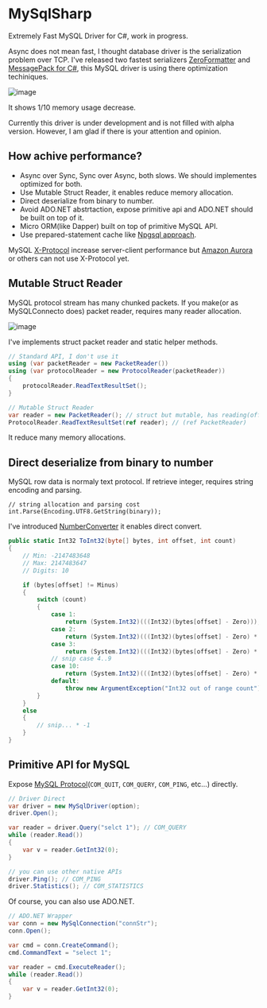 MySqlSharp
===
Extremely Fast MySQL Driver for C#, work in progress.

Async does not mean fast, I thought database driver is the serialization problem over TCP. I've released two fastest serializers [ZeroFormatter](https://github.com/neuecc/ZeroFormatter) and [MessagePack for C#](https://github.com/neuecc/MessagePack-CSharp), this MySQL driver is using there optimization techiniques.

![image](https://user-images.githubusercontent.com/46207/29018376-ce3ecba0-7b95-11e7-90f0-d32d7c80b04b.png)

It shows 1/10 memory usage decrease.

Currently this driver is under development and is not filled with alpha version. However, I am glad if there is your attention and opinion.

How achive performance?
---
* Async over Sync, Sync over Async, both slows. We should implementes optimized for both.
* Use Mutable Struct Reader, it enables reduce memory allocation.
* Direct deserialize from binary to number.
* Avoid ADO.NET abstrtaction, expose primitive api and ADO.NET should be built on top of it.
* Micro ORM(like Dapper) built on top of primitive MySQL API.
* Use prepared-statement cache like [Npgsql approach](http://www.roji.org/prepared-statements-in-npgsql-3-2).

MySQL [X-Protocol](https://dev.mysql.com/doc/internals/en/x-protocol.html) increase server-client performance but [Amazon Aurora](https://aws.amazon.com/rds/aurora/details/) or others can not use X-Protocol yet.

Mutable Struct Reader
---
MySQL protocol stream has many chunked packets. If you make(or as MySQLConnecto does) packet reader, requires many reader allocation.

![image](https://user-images.githubusercontent.com/46207/29018333-a8902444-7b95-11e7-8215-d4e0000e0fac.png)

I've implements struct packet reader and static helper methods.

```csharp
// Standard API, I don't use it
using (var packetReader = new PacketReader())
using (var protocolReader = new ProtocolReader(packetReader))
{
    protocolReader.ReadTextResultSet();
}

// Mutable Struct Reader
var reader = new PacketReader(); // struct but mutable, has reading(offset) state
ProtocolReader.ReadTextResultSet(ref reader); // (ref PacketReader)
```

It reduce many memory allocations.

Direct deserialize from binary to number
---
MySQL row data is normaly text protocol. If retrieve integer, requires string encoding and parsing.

```
// string allocation and parsing cost
int.Parse(Encoding.UTF8.GetString(binary));
```

I've introduced [NumberConverter](https://github.com/neuecc/MySqlSharp/blob/master/src/MySqlSharp/Internal/NumberConverter.cs) it enables direct convert. 

```csharp
public static Int32 ToInt32(byte[] bytes, int offset, int count)
{
    // Min: -2147483648
    // Max: 2147483647
    // Digits: 10

    if (bytes[offset] != Minus)
    {
        switch (count)
        {
            case 1:
                return (System.Int32)(((Int32)(bytes[offset] - Zero)));
            case 2:
                return (System.Int32)(((Int32)(bytes[offset] - Zero) * 10) + ((Int32)(bytes[offset + 1] - Zero)));
            case 3:
                return (System.Int32)(((Int32)(bytes[offset] - Zero) * 100) + ((Int32)(bytes[offset + 1] - Zero) * 10) + ((Int32)(bytes[offset + 2] - Zero)));
            // snip case 4..9
            case 10:
                return (System.Int32)(((Int32)(bytes[offset] - Zero) * 1000000000) + ((Int32)(bytes[offset + 1] - Zero) * 100000000) + ((Int32)(bytes[offset + 2] - Zero) * 10000000) + ((Int32)(bytes[offset + 3] - Zero) * 1000000) + ((Int32)(bytes[offset + 4] - Zero) * 100000) + ((Int32)(bytes[offset + 5] - Zero) * 10000) + ((Int32)(bytes[offset + 6] - Zero) * 1000) + ((Int32)(bytes[offset + 7] - Zero) * 100) + ((Int32)(bytes[offset + 8] - Zero) * 10) + ((Int32)(bytes[offset + 9] - Zero)));
            default:
                throw new ArgumentException("Int32 out of range count");
        }
    }
    else
    {
        // snip... * -1
    }
}
```

Primitive API for MySQL
---
Expose [MySQL Protocol](http://imysql.com/mysql-internal-manual/text-protocol.html)(`COM_QUIT`, `COM_QUERY`, `COM_PING`, etc...) directly.

```csharp
// Driver Direct
var driver = new MySqlDriver(option);
driver.Open();

var reader = driver.Query("selct 1"); // COM_QUERY
while (reader.Read())
{
    var v = reader.GetInt32(0);
}

// you can use other native APIs
driver.Ping(); // COM_PING
driver.Statistics(); // COM_STATISTICS
```

Of course, you can also use ADO.NET.

```csharp
// ADO.NET Wrapper
var conn = new MySqlConnection("connStr");
conn.Open();

var cmd = conn.CreateCommand();
cmd.CommandText = "select 1";

var reader = cmd.ExecuteReader();
while (reader.Read())
{
    var v = reader.GetInt32(0);
}
```